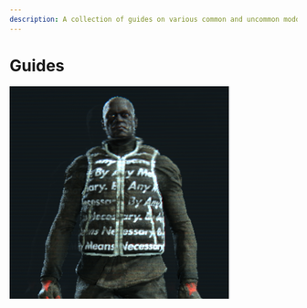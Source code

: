 ```yaml
---
description: A collection of guides on various common and uncommon modding subjects
---
```


# Guides

![](../.gitbook/assets/dauda-drip.png)
